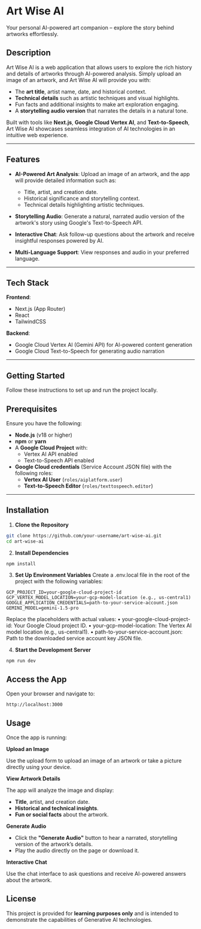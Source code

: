 # Art Wise AI

Your personal AI-powered art companion – explore the story behind artworks effortlessly.

## Description

Art Wise AI is a web application that allows users to explore the rich history and details of artworks through AI-powered analysis. Simply upload an image of an artwork, and Art Wise AI will provide you with:

- The **art title**, artist name, date, and historical context.
- **Technical details** such as artistic techniques and visual highlights.
- Fun facts and additional insights to make art exploration engaging.
- A **storytelling audio version** that narrates the details in a natural tone.

Built with tools like **Next.js**, **Google Cloud Vertex AI**, and **Text-to-Speech**, Art Wise AI showcases seamless integration of AI technologies in an intuitive web experience.

---

## Features

- **AI-Powered Art Analysis**: Upload an image of an artwork, and the app will provide detailed information such as:

  - Title, artist, and creation date.
  - Historical significance and storytelling context.
  - Technical details highlighting artistic techniques.

- **Storytelling Audio**: Generate a natural, narrated audio version of the artwork's story using Google's Text-to-Speech API.

- **Interactive Chat**: Ask follow-up questions about the artwork and receive insightful responses powered by AI.

- **Multi-Language Support**: View responses and audio in your preferred language.

---

## Tech Stack

**Frontend**:

- Next.js (App Router)
- React
- TailwindCSS

**Backend**:

- Google Cloud Vertex AI (Gemini API) for AI-powered content generation
- Google Cloud Text-to-Speech for generating audio narration

---

## Getting Started

Follow these instructions to set up and run the project locally.

## Prerequisites

Ensure you have the following:

- **Node.js** (v18 or higher)
- **npm** or **yarn**
- A **Google Cloud Project** with:
  - Vertex AI API enabled
  - Text-to-Speech API enabled
- **Google Cloud credentials** (Service Account JSON file) with the following roles:
  - **Vertex AI User** (`roles/aiplatform.user`)
  - **Text-to-Speech Editor** (`roles/texttospeech.editor`)

---

## Installation

1. **Clone the Repository**

```bash
git clone https://github.com/your-username/art-wise-ai.git
cd art-wise-ai
```

2. **Install Dependencies**

```bash
npm install
```

3. **Set Up Environment Variables**
   Create a .env.local file in the root of the project with the following variables:

```
GCP_PROJECT_ID=your-google-cloud-project-id
GCP_VERTEX_MODEL_LOCATION=your-gcp-model-location (e.g., us-central1)
GOOGLE_APPLICATION_CREDENTIALS=path-to-your-service-account.json
GEMINI_MODEL=gemini-1.5-pro
```

Replace the placeholders with actual values:
• your-google-cloud-project-id: Your Google Cloud project ID.
• your-gcp-model-location: The Vertex AI model location (e.g., us-central1).
• path-to-your-service-account.json: Path to the downloaded service account key JSON file.

4. **Start the Development Server**

```
npm run dev
```

## **Access the App**

Open your browser and navigate to:

```
http://localhost:3000
```

## Usage

Once the app is running:

**Upload an Image**

Use the upload form to upload an image of an artwork or take a picture directly using your device.

**View Artwork Details**

The app will analyze the image and display:

- **Title**, artist, and creation date.
- **Historical and technical insights**.
- **Fun or social facts** about the artwork.

**Generate Audio**

- Click the **"Generate Audio"** button to hear a narrated, storytelling version of the artwork’s details.
- Play the audio directly on the page or download it.

**Interactive Chat**

Use the chat interface to ask questions and receive AI-powered answers about the artwork.

## License

This project is provided for **learning purposes only** and is intended to demonstrate the capabilities of Generative AI technologies.

